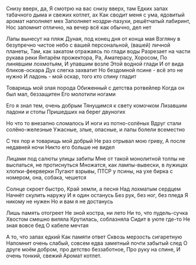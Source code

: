 Снизу вверх, да,
Я смотрю на вас снизу вверх, там
Едких запах табачного дыма и свежих котлет, ах
Как сводит меня с ума, ядовитый аромат наполняет мех
Заполняет ноздри-пазухи, решётчатый лабиринт, 
Нос запомнит отлично, на вечер всё как обычно, дел нет

Лапы вынесут на пляж Дуная, под конец дня от конца мая
Взгляну в безупречно чистое небо с вашей персональной, (вашей) личной планеты, 
Там, как закатом отражаясь по глади воды
Разрезает на части рукава реки
Янтарём прожектора, Ра, Аматерасу, Хоросом,
По линявшим лохмотьям,
И упавшим возле
Этой водной глади
И от вида бликов-оскара
Дух слегка захватит
Но бездомной псине - всё это не нужно
И ладонь - мой оскар, того кто спину гладит


Товарищь мой злая порода
Обиженный с детства ротвейлер
Когда он был мал, беззащитен
Его молотили ногами

Его я знал тем, очень добрым
Тянущимся к свету комочком
Лизавшим ладони и стопы
Пришедших на берег двуногих

Но что то внезапно сломалось
И ноги из потно-солёных
Вдруг стали солёно-железные
Ужасные, злые, опасные, и лапы болели всеместно

С тех пор и товарищь мой добрый
Не раз отрывал мою гриву,
А после недавней ночи
Никто его больше не видел


Лицами под салюты улицы забиты
Мне от такой монолитной толпы не выспаться, не протиснуться
Множатся, как лампы-вывески, в лужицах хлопки-феерверки
Пугают взрывы, ПТСР у псины, на ухе бирка с номером, она, собака, чешется


Солнце скроет быстро,
Край земли, а песня
Над лохматым сердцем
Начнёт скулить наружу
И я один останусь
Без рук, без ног, без пледа
Я никому не нужен
Но и вам я не достанусь

Лишь память отогреет
Не зной костра, ни лето
Ни то, что пудель-сучка
Хвостом смешно виляла
Крутилась, соблазняла
Сидит в уюте где-то
Не зная вовсе бед
О кабеле мечтая

А то, что запах едкий
Как памяти ответ
Сквозь мерзость сигаретную
Напомнит очень слабый, 
совсем едва заметный 
почти забытый след
О друге моём добром, 
про детство беззаботное,
Про руку на спине,
И очень тонкий, свежий
Аромат котлет.




